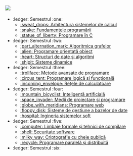 # <a href="https://cs.ubbcluj.ro"><img src="https://www.yourtango.com/sites/default/files/styles/header_slider/public/image_blog/college-memes.jpg?itok=JoGNEOBS" /></a>
<ul>
  <li>:ledger: Semestrul :one:
    <ul>
      <li>
        <a href="https://github.com/mihai12p/ubb/tree/main/sem1/asc"> 
          :sweat_drops:  Arhitectura sistemelor de calcul
        </a>
      </li>
      <li>
        <a href="https://github.com/mihai12p/ubb/tree/main/sem1/fp"> 
          :snake:  Fundamentele programării
        </a>
      </li>
      <li>
        <a href="https://github.com/mihai12p/ubb/tree/main/sem1/c"> 
          :statue_of_liberty:  Programare în C
        </a>
      </li>
    </ul>
  </li>
  <li>:ledger: Semestrul :two:
    <ul>
      <li>
        <a href="https://github.com/mihai12p/ubb/tree/main/sem2/ag"> 
          :part_alternation_mark:  Algoritmica grafelor
        </a>
      </li>
      <li>
        <a href="https://github.com/mihai12p/ubb/tree/main/sem2/poo"> 
          :alien:  Programare orientată obiect
        </a>
      </li>
      <li>
        <a href="https://github.com/mihai12p/ubb/tree/main/sem2/sda"> 
          :heart:  Structuri de date și algoritmi
        </a>
      </li>
      <li>
        <a href="https://github.com/mihai12p/ubb/tree/main/sem2/sd"> 
          :shipit:  Sisteme dinamice
        </a>
      </li>
    </ul>
  </li>
  <li>:ledger: Semestrul :three:
    <ul>
      <li>
        <a href="https://github.com/mihai12p/ubb/tree/main/sem3/map">
          :trollface:  Metode avansate de programare
        </a>
      </li>
      <li>
        <a href="https://github.com/mihai12p/ubb/tree/main/sem3/plf">
          :circus_tent:  Programare logică și funcțională
        </a>
      </li>
      <li>
        <a href="https://github.com/mihai12p/ubb/tree/main/sem3/rc">
          :incoming_envelope:  Reţele de calculatoare
        </a>
      </li>
    </ul>
  </li>
  <li>:ledger: Semestrul :four:
    <ul>
      <li>
        <a href="https://github.com/mihai12p/ubb/tree/main/sem4/ia">
          :mountain_bicyclist:  Inteligență artificială
        </a>
      </li>
      <li>
        <a href="https://github.com/mihai12p/ubb/tree/main/sem4/mpp">
          :space_invader:  Medii de proiectare și programare
        </a>
      </li>
      <li>
        <a href="https://github.com/mihai12p/ubb/tree/main/sem4/pw">
          :globe_with_meridians:  Programare web
        </a>
      </li>
      <li>
        <a href="https://github.com/mihai12p/ubb/tree/main/sem4/sgbd">
          :floppy_disk:  Sisteme de gestiune a bazelor de date
        </a>
      </li>
      <li>
        <a href="https://github.com/mihai12p/ubb/tree/main/sem4/iss">
          :hospital:  Ingineria sistemelor soft
        </a>
      </li>
    </ul>
  </li>
  <li>:ledger: Semestrul :five:
    <ul>
      <li>
        <a href="https://github.com/mihai12p/ubb/tree/main/sem5/lftc">
          :computer:  Limbaje formale şi tehnici de compilare
        </a>
      </li>
      <li>
        <a href="https://github.com/mihai12p/ubb/tree/main/sem5/ss">
          :shell:  Securitate software
        </a>
      </li>
      <li>
        <a href="https://github.com/mihai12p/ubb/tree/main/sem5/ccp">
          :milky_way:  Criptografie cu cheie publică
        </a>
      </li>
      <li>
        <a href="https://github.com/mihai12p/ubb/tree/main/sem5/ppd">
          :recycle:  Programare paralelă și distribuită
        </a>
      </li>
    </ul>
  </li>
  <li>:ledger: Semestrul :six:
  </li>
</ul>
